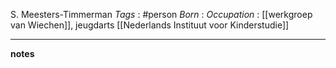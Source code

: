 S. Meesters-Timmerman
*Tags* : #person 
*Born* :
*Occupation* : [[werkgroep van Wiechen]], jeugdarts [[Nederlands Instituut voor Kinderstudie]]


---
**notes**